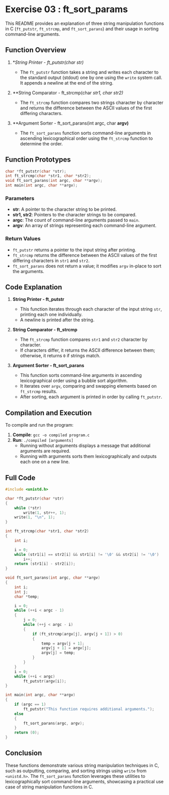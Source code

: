 
# Exercise 03 : ft_sort_params

This README provides an explanation of three string manipulation functions in C (`ft_putstr`, `ft_strcmp`, and `ft_sort_parans`) and their usage in sorting command-line arguments.

## Function Overview

1. **String Printer - ft_putstr(char *str)**
   - The `ft_putstr` function takes a string and writes each character to the standard output (stdout) one by one using the `write` system call. It appends a newline at the end of the string.

2. **String Comparator - ft_strcmp(char *str1, char *str2)**
   - The `ft_strcmp` function compares two strings character by character and returns the difference between the ASCII values of the first differing characters.

3. **Argument Sorter - ft_sort_parans(int argc, char **argv)**
   - The `ft_sort_parans` function sorts command-line arguments in ascending lexicographical order using the `ft_strcmp` function to determine the order.

## Function Prototypes

```c
char *ft_putstr(char *str);
int ft_strcmp(char *str1, char *str2);
void ft_sort_parans(int argc, char **argv);
int main(int argc, char **argv);
```

### Parameters
- **str**: A pointer to the character string to be printed.
- **str1, str2**: Pointers to the character strings to be compared.
- **argc**: The count of command-line arguments passed to `main`.
- **argv**: An array of strings representing each command-line argument.

### Return Values
- `ft_putstr` returns a pointer to the input string after printing.
- `ft_strcmp` returns the difference between the ASCII values of the first differing characters in `str1` and `str2`.
- `ft_sort_parans` does not return a value; it modifies `argv` in-place to sort the arguments.

## Code Explanation

1. **String Printer - ft_putstr**
   - This function iterates through each character of the input string `str`, printing each one individually.
   - A newline is printed after the string.

2. **String Comparator - ft_strcmp**
   - The `ft_strcmp` function compares `str1` and `str2` character by character.
   - If characters differ, it returns the ASCII difference between them; otherwise, it returns `0` if strings match.

3. **Argument Sorter - ft_sort_parans**
   - This function sorts command-line arguments in ascending lexicographical order using a bubble sort algorithm.
   - It iterates over `argv`, comparing and swapping elements based on `ft_strcmp` results.
   - After sorting, each argument is printed in order by calling `ft_putstr`.

## Compilation and Execution

To compile and run the program:
1. **Compile**: `gcc -o compiled program.c`
2. **Run**: `./compiled [arguments]`  
   - Running without arguments displays a message that additional arguments are required.
   - Running with arguments sorts them lexicographically and outputs each one on a new line.

## Full Code

```c
#include <unistd.h>

char *ft_putstr(char *str)
{
    while (*str)
        write(1, str++, 1);
    write(1, "\n", 1);
}

int ft_strcmp(char *str1, char *str2)
{
    int i;

    i = 0;
    while (str1[i] == str2[i] && str1[i] != '\0' && str2[i] != '\0')
        i++;
    return (str1[i] - str2[i]);
}

void ft_sort_parans(int argc, char **argv)
{
    int i;
    int j;
    char *temp;

    i = 0;
    while (++i < argc - 1)
    {
        j = 0;
        while (++j < argc - i)
        {
            if (ft_strcmp(argv[j], argv[j + 1]) > 0)
            {
                temp = argv[j + 1];
                argv[j + 1] = argv[j];
                argv[j] = temp;
            }
        }
    }
    i = 0;
    while (++i < argc)
        ft_putstr(argv[i]);
}

int main(int argc, char **argv)
{
    if (argc == 1)
        ft_putstr("This function requires additional arguments.");
    else
    {
        ft_sort_parans(argc, argv);
    }
    return (0);
}
```

## Conclusion

These functions demonstrate various string manipulation techniques in C, such as outputting, comparing, and sorting strings using `write` from `<unistd.h>`. The `ft_sort_parans` function leverages these utilities to lexicographically sort command-line arguments, showcasing a practical use case of string manipulation functions in C.
